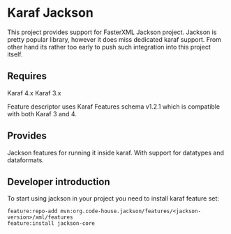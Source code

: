 # Karaf Jackson

This project provides support for FasterXML Jackson project. Jackson is pretty popular library, however it does miss dedicated karaf support.
From other hand its rather too early to push such integration into this project itself.

Requires
---
Karaf 4.x
Karaf 3.x

Feature descriptor uses Karaf Features schema v1.2.1 which is compatible with both Karaf 3 and 4.

Provides
---
Jackson features for running it inside karaf. With support for datatypes and dataformats.

## Developer introduction

To start using jackson in your project you need to install karaf feature set:

```
feature:repo-add mvn:org.code-house.jackson/features/<jackson-version>/xml/features
feature:install jackson-core
```
